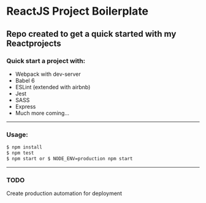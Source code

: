 # ReactJS Project Boilerplate
## Repo created to get a quick started with my Reactprojects

 
### Quick start a project with:
* Webpack with dev-server
* Babel 6
* ESLint (extended with airbnb)
* Jest
* SASS
* Express
* Much more coming...

___
### Usage:
```sh
$ npm install
$ npm test
$ npm start or $ NODE_ENV=production npm start
```
___
### TODO
Create production automation for deployment
